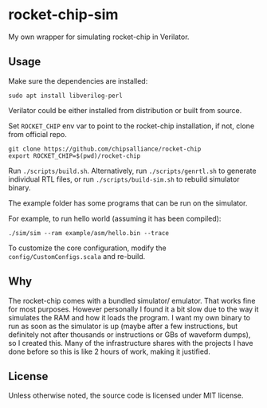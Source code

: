 # rocket-chip-sim

My own wrapper for simulating rocket-chip in Verilator.

## Usage

Make sure the dependencies are installed:

```
sudo apt install libverilog-perl
```

Verilator could be either installed from distribution or built from source.

Set ```ROCKET_CHIP``` env var to point to the rocket-chip installation, if not, clone from official repo.

```
git clone https://github.com/chipsalliance/rocket-chip
export ROCKET_CHIP=$(pwd)/rocket-chip
```

Run ```./scripts/build.sh```. Alternatively, run ```./scripts/genrtl.sh``` to generate individual RTL files, or run ```./scripts/build-sim.sh``` to rebuild simulator binary.

The example folder has some programs that can be run on the simulator.

For example, to run hello world (assuming it has been compiled):

```
./sim/sim --ram example/asm/hello.bin --trace
```

To customize the core configuration, modify the ```config/CustomConfigs.scala``` and re-build.

## Why

The rocket-chip comes with a bundled simulator/ emulator. That works fine for most purposes. However personally I found it a bit slow due to the way it simulates the RAM and how it loads the program. I want my own binary to run as soon as the simulator is up (maybe after a few instructions, but definitely not after thousands or instructions or GBs of waveform dumps), so I created this. Many of the infrastructure shares with the projects I have done before so this is like 2 hours of work, making it justified.

## License

Unless otherwise noted, the source code is licensed under MIT license.
